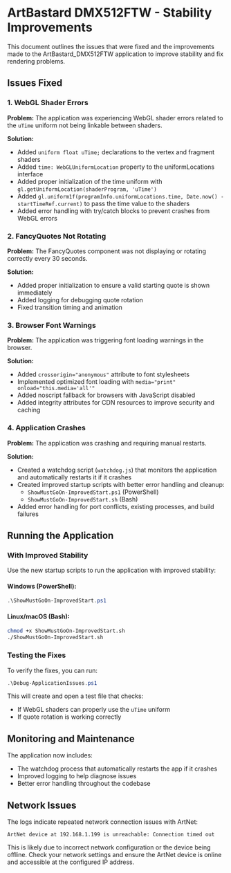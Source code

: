 # ArtBastard DMX512FTW - Stability Improvements

This document outlines the issues that were fixed and the improvements made to the ArtBastard_DMX512FTW application to improve stability and fix rendering problems.

## Issues Fixed

### 1. WebGL Shader Errors

**Problem:** 
The application was experiencing WebGL shader errors related to the `uTime` uniform not being linkable between shaders.

**Solution:**
- Added `uniform float uTime;` declarations to the vertex and fragment shaders
- Added `time: WebGLUniformLocation` property to the uniformLocations interface
- Added proper initialization of the time uniform with `gl.getUniformLocation(shaderProgram, 'uTime')`
- Added `gl.uniform1f(programInfo.uniformLocations.time, Date.now() - startTimeRef.current)` to pass the time value to the shaders
- Added error handling with try/catch blocks to prevent crashes from WebGL errors

### 2. FancyQuotes Not Rotating

**Problem:**
The FancyQuotes component was not displaying or rotating correctly every 30 seconds.

**Solution:**
- Added proper initialization to ensure a valid starting quote is shown immediately
- Added logging for debugging quote rotation
- Fixed transition timing and animation

### 3. Browser Font Warnings

**Problem:**
The application was triggering font loading warnings in the browser.

**Solution:**
- Added `crossorigin="anonymous"` attribute to font stylesheets
- Implemented optimized font loading with `media="print" onload="this.media='all'"`
- Added noscript fallback for browsers with JavaScript disabled
- Added integrity attributes for CDN resources to improve security and caching

### 4. Application Crashes

**Problem:**
The application was crashing and requiring manual restarts.

**Solution:**
- Created a watchdog script (`watchdog.js`) that monitors the application and automatically restarts it if it crashes
- Created improved startup scripts with better error handling and cleanup:
  - `ShowMustGoOn-ImprovedStart.ps1` (PowerShell)
  - `ShowMustGoOn-ImprovedStart.sh` (Bash)
- Added error handling for port conflicts, existing processes, and build failures

## Running the Application

### With Improved Stability

Use the new startup scripts to run the application with improved stability:

#### Windows (PowerShell):
```powershell
.\ShowMustGoOn-ImprovedStart.ps1
```

#### Linux/macOS (Bash):
```bash
chmod +x ShowMustGoOn-ImprovedStart.sh
./ShowMustGoOn-ImprovedStart.sh
```

### Testing the Fixes

To verify the fixes, you can run:

```powershell
.\Debug-ApplicationIssues.ps1
```

This will create and open a test file that checks:
- If WebGL shaders can properly use the `uTime` uniform
- If quote rotation is working correctly

## Monitoring and Maintenance

The application now includes:

- The watchdog process that automatically restarts the app if it crashes
- Improved logging to help diagnose issues
- Better error handling throughout the codebase

## Network Issues

The logs indicate repeated network connection issues with ArtNet:
```
ArtNet device at 192.168.1.199 is unreachable: Connection timed out
```

This is likely due to incorrect network configuration or the device being offline. Check your network settings and ensure the ArtNet device is online and accessible at the configured IP address.

